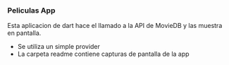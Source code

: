 <h3>Peliculas App</h3>

Esta aplicacion de dart hace el llamado a la API de MovieDB y las muestra en pantalla. 

- Se utiliza un simple provider
- La carpeta readme contiene capturas de pantalla de la app